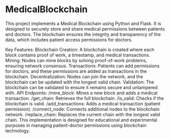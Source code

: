 # MedicalBlockchain

This project implements a Medical Blockchain using Python and Flask. It is designed to securely store and share medical permissions between patients and doctors. The blockchain ensures the integrity and transparency of the data, which includes patient access permissions for doctors.

Key Features:
Blockchain Creation: A blockchain is created where each block contains proof of work, a timestamp, and medical transactions.
Mining: Nodes can mine blocks by solving proof-of-work problems, ensuring network consensus.
Transactions: Patients can add permissions for doctors, and these permissions are added as transactions in the blockchain.
Decentralization: Nodes can join the network, and the blockchain can be updated with the longest valid chain.
Validation: The blockchain can be validated to ensure it remains secure and untampered with.
API Endpoints:
/mine_block: Mines a new block and adds a medical transaction.
/get_chain: Retrieves the full blockchain.
/is_valid: Checks if the blockchain is valid.
/add_transactions: Adds a medical transaction (patient permission).
/connect_node: Connects additional nodes to the blockchain network.
/replace_chain: Replaces the current chain with the longest valid chain.
This implementation is designed for educational and experimental purposes in managing patient-doctor permissions using blockchain technology.
